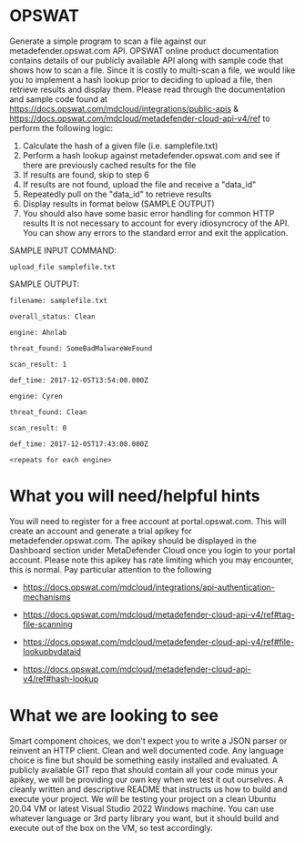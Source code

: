# OPSWAT

Generate a simple program to scan a file against our metadefender.opswat.com API.
OPSWAT online product documentation contains details of our publicly available
API along with sample code that shows how to scan a file.
Since it is costly to multi-scan a file, we would like you to implement a hash
lookup prior to deciding to upload a file, then retrieve results and display
them.
Please read through the documentation and sample code found at
https://docs.opswat.com/mdcloud/integrations/public-apis &
https://docs.opswat.com/mdcloud/metadefender-cloud-api-v4/ref to perform the
following logic:
1. Calculate the hash of a given file (i.e. samplefile.txt)
2. Perform a hash lookup against metadefender.opswat.com and see if there are
previously cached results for the file
3. If results are found, skip to step 6
4. If results are not found, upload the file and receive a "data_id"
5. Repeatedly pull on the "data_id" to retrieve results
6. Display results in format below (SAMPLE OUTPUT)
7. You should also have some basic error handling for common HTTP results
It is not necessary to account for every idiosyncrocy of the API.
You can show any errors to the standard error and exit the application.

SAMPLE INPUT COMMAND:

    upload_file samplefile.txt
  
SAMPLE OUTPUT:

    filename: samplefile.txt
  
    overall_status: Clean
  
    engine: Ahnlab
  
    threat_found: SomeBadMalwareWeFound
  
    scan_result: 1
  
    def_time: 2017-12-05T13:54:00.000Z
  
    engine: Cyren
  
    threat_found: Clean
  
    scan_result: 0
  
    def_time: 2017-12-05T17:43:00.000Z
  
    <repeats for each engine>
  

What you will need/helpful hints
=================================================================================
You will need to register for a free account at portal.opswat.com.
This will create an account and generate a trial apikey for
metadefender.opswat.com.
The apikey should be displayed in the Dashboard section under MetaDefender Cloud
once you login to your portal account.
Please note this apikey has rate limiting which you may encounter, this is
normal.
Pay particular attention to the following
- https://docs.opswat.com/mdcloud/integrations/api-authentication-mechanisms

- https://docs.opswat.com/mdcloud/metadefender-cloud-api-v4/ref#tag-file-scanning

- https://docs.opswat.com/mdcloud/metadefender-cloud-api-v4/ref#file-lookupbydataid

- https://docs.opswat.com/mdcloud/metadefender-cloud-api-v4/ref#hash-lookup

What we are looking to see
=================================================================================
Smart component choices, we don't expect you to write a JSON parser or reinvent
an HTTP client.
Clean and well documented code.
Any language choice is fine but should be something easily installed and
evaluated.
A publicly available GIT repo that should contain all your code minus your
apikey, we will be providing our own key when we test it out ourselves.
A cleanly written and descriptive README that instructs us how to build and
execute your project.
We will be testing your project on a clean Ubuntu 20.04 VM or latest Visual
Studio 2022 Windows machine.
You can use whatever language or 3rd party library you want, but it should build
and execute out of the box on the VM, so test accordingly.
